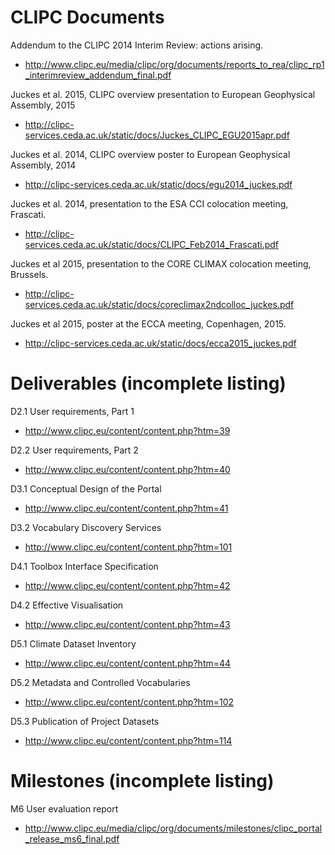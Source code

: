 CLIPC Documents
===============

Addendum to the CLIPC 2014 Interim Review: actions arising.
 * http://www.clipc.eu/media/clipc/org/documents/reports_to_rea/clipc_rp1_interimreview_addendum_final.pdf

Juckes et al. 2015, CLIPC overview presentation to European Geophysical Assembly, 2015
 * http://clipc-services.ceda.ac.uk/static/docs/Juckes_CLIPC_EGU2015apr.pdf

Juckes et al. 2014, CLIPC overview poster to European Geophysical Assembly, 2014
 * http://clipc-services.ceda.ac.uk/static/docs/egu2014_juckes.pdf

Juckes et al. 2014, presentation to the ESA CCI colocation meeting, Frascati.
 * http://clipc-services.ceda.ac.uk/static/docs/CLIPC_Feb2014_Frascati.pdf

Juckes et al 2015, presentation to the CORE CLIMAX colocation meeting, Brussels.
 * http://clipc-services.ceda.ac.uk/static/docs/coreclimax2ndcolloc_juckes.pdf

Juckes et al 2015, poster at the ECCA meeting, Copenhagen, 2015.
 * http://clipc-services.ceda.ac.uk/static/docs/ecca2015_juckes.pdf


Deliverables (incomplete listing)
============

D2.1 User requirements, Part 1
 * http://www.clipc.eu/content/content.php?htm=39

D2.2 User requirements, Part 2
 * http://www.clipc.eu/content/content.php?htm=40

D3.1 Conceptual Design of the Portal
 * http://www.clipc.eu/content/content.php?htm=41

D3.2 Vocabulary Discovery Services
 * http://www.clipc.eu/content/content.php?htm=101

D4.1 Toolbox Interface Specification
 * http://www.clipc.eu/content/content.php?htm=42

D4.2 Effective Visualisation
 * http://www.clipc.eu/content/content.php?htm=43

D5.1 Climate Dataset Inventory
 * http://www.clipc.eu/content/content.php?htm=44

D5.2 Metadata and Controlled Vocabularies
 * http://www.clipc.eu/content/content.php?htm=102

D5.3 Publication of Project Datasets
 * http://www.clipc.eu/content/content.php?htm=114

Milestones (incomplete listing)
===============================

M6 User evaluation report
 * http://www.clipc.eu/media/clipc/org/documents/milestones/clipc_portal_release_ms6_final.pdf

